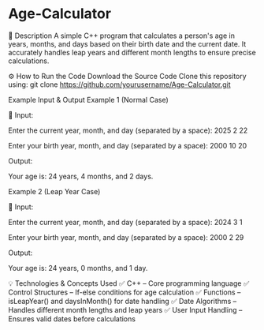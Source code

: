# Age-Calculator
📌 Description
A simple C++ program that calculates a person's age in years, months, and days based on their birth date and the current date. It accurately handles leap years and different month lengths to ensure precise calculations.

⚙️ How to Run the Code
Download the Source Code
Clone this repository using:
git clone https://github.com/yourusername/Age-Calculator.git

Example Input & Output
Example 1 (Normal Case)

📝 Input:

Enter the current year, month, and day (separated by a space): 2025 2 22 

Enter your birth year, month, and day (separated by a space): 2000 10 20  

Output:

Your age is: 24 years, 4 months, and 2 days.

Example 2 (Leap Year Case)

📝 Input:

Enter the current year, month, and day (separated by a space): 2024 3 1  

Enter your birth year, month, and day (separated by a space): 2000 2 29  

Output:

Your age is: 24 years, 0 months, and 1 day.

💡 Technologies & Concepts Used
✅ C++ – Core programming language
✅ Control Structures – If-else conditions for age calculation
✅ Functions – isLeapYear() and daysInMonth() for date handling
✅ Date Algorithms – Handles different month lengths and leap years
✅ User Input Handling – Ensures valid dates before calculations

